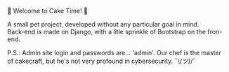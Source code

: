 🎂 Welcome to Cake Time! 🎂  
  
A small pet project, developed without any particular goal in mind.  
Back-end is made on Django, with a litle sprinkle of Bootstrap on the fron-end.  
  
  
  
P.S.: Admin site login and passwords are... 'admin'. Our chef is the master of cakecraft, but he's not very profound in cybersecurity. ¯\\_(ツ)_/¯  